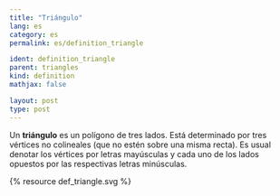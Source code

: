 ```yaml
---
title: "Triángulo"
lang: es
category: es
permalink: es/definition_triangle

ident: definition_triangle
parent: triangles
kind: definition
mathjax: false

layout: post
type: post
---
```


Un **triángulo** es un polígono de tres lados. Está determinado por tres vértices no colineales (que no estén sobre una misma recta). Es usual denotar los vértices por letras mayúsculas y cada uno de los lados opuestos por las respectivas letras minúsculas.

{% resource def_triangle.svg %}
